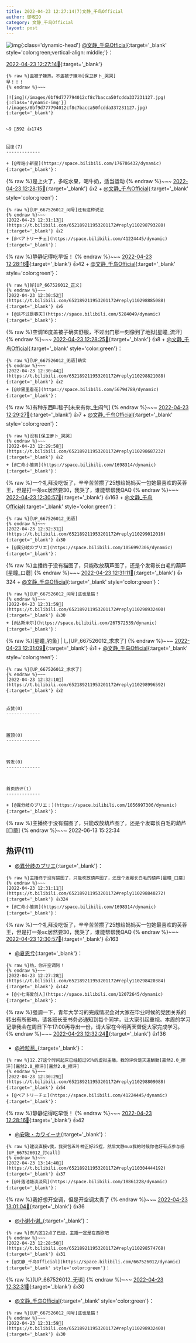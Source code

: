 ```yaml
---
title: 2022-04-23 12:27:14(7)文静_千鸟Official
author: 御坂IO
category: 文静_千鸟Official
layout: post
---
```


![img](/images/ac7482ed1b9a7f203dc68c0c4a77c488a27b108a.jpg){:class='dynamic-head'}
[@文静_千鸟Official](https://space.bilibili.com/667526012/dynamic){:target='_blank' style='color:green;vertical-align: middle;'}：

[2022-04-23 12:27:14🔗](https://t.bilibili.com/652189211953201172){:target='_blank'}

~~~
{% raw %}盖被子嫌热，不盖被子嫌冷[保卫萝卜_哭哭]
早！！！
{% endraw %}~~~

[![img](/images/0bf9d777794012cf8c7bacca50fcdda337231127.jpg){:class='dynamic-img'}](/images/0bf9d777794012cf8c7bacca50fcdda337231127.jpg){:target='_blank'}


↪️9 💬592 👍1745


回复(7)
-------------

+ [@哔站小新星](https://space.bilibili.com/176786432/dynamic){:target='_blank'}：
~~~
{% raw %}是上火了，多吃水果，喝牛奶，适当运动
{% endraw %}~~~
[2022-04-23 12:28:15🔗](https://t.bilibili.com/652189211953201172#reply110298388576){:target='_blank'} 👍2
    + [@文静_千鸟Official](https://space.bilibili.com/667526012/dynamic){:target='_blank' style='color:green'}：
~~~
{% raw %}[UP_667526012_问号]还有这种说法
{% endraw %}~~~
[2022-04-23 12:31:13🔗](https://t.bilibili.com/652189211953201172#reply110298793280){:target='_blank'} 👍2
+ [@ベア卜リーチェ](https://space.bilibili.com/41224445/dynamic){:target='_blank'}：
~~~
{% raw %}静静记得吃早饭！
{% endraw %}~~~
[2022-04-23 12:28:16🔗](https://t.bilibili.com/652189211953201172#reply110298497648){:target='_blank'} 👍42
    + [@文静_千鸟Official](https://space.bilibili.com/667526012/dynamic){:target='_blank' style='color:green'}：
~~~
{% raw %}好[UP_667526012_正义]
{% endraw %}~~~
[2022-04-23 12:30:52🔗](https://t.bilibili.com/652189211953201172#reply110298885088){:target='_blank'} 👍6
+ [@这不过是春天](https://space.bilibili.com/5284049/dynamic){:target='_blank'}：
~~~
{% raw %}空调16度盖被子确实舒服，不过出门那一刻像到了地狱[星瞳_流汗]
{% endraw %}~~~
[2022-04-23 12:28:25🔗](https://t.bilibili.com/652189211953201172#reply110298503808){:target='_blank'} 👍8
    + [@文静_千鸟Official](https://space.bilibili.com/667526012/dynamic){:target='_blank' style='color:green'}：
~~~
{% raw %}[UP_667526012_无语]确实
{% endraw %}~~~
[2022-04-23 12:30:44🔗](https://t.bilibili.com/652189211953201172#reply110298821088){:target='_blank'} 👍2
+ [@纱雾里看花](https://space.bilibili.com/56794789/dynamic){:target='_blank'}：
~~~
{% raw %}有种东西叫毯子[未来有你_生闷气]
{% endraw %}~~~
[2022-04-23 12:29:27🔗](https://t.bilibili.com/652189211953201172#reply110298665184){:target='_blank'} 👍7
    + [@文静_千鸟Official](https://space.bilibili.com/667526012/dynamic){:target='_blank' style='color:green'}：
~~~
{% raw %}没有[保卫萝卜_哭哭]
{% endraw %}~~~
[2022-04-23 12:29:58🔗](https://t.bilibili.com/652189211953201172#reply110298687232){:target='_blank'} 👍2
+ [@亡命小雏男](https://space.bilibili.com/1698314/dynamic){:target='_blank'}：
~~~
{% raw %}一个礼拜没吃饭了，辛辛苦苦攒了25想给妈妈买一包她最喜欢的芙蓉王，但是打一条sc居然要30，我哭了，谁能帮帮我QAQ
{% endraw %}~~~
[2022-04-23 12:30:57🔗](https://t.bilibili.com/652189211953201172#reply110298780976){:target='_blank'} 👍163
    + [@文静_千鸟Official](https://space.bilibili.com/667526012/dynamic){:target='_blank' style='color:green'}：
~~~
{% raw %}[UP_667526012_无语]
{% endraw %}~~~
[2022-04-23 12:32:31🔗](https://t.bilibili.com/652189211953201172#reply110299012016){:target='_blank'} 👍30
+ [@異分岐のプリエ](https://space.bilibili.com/1056997306/dynamic){:target='_blank'}：
~~~
{% raw %}主播终于没有猫图了，只能改放葫芦图了，还是个发霉长白毛的葫芦[星瞳_口蘑]
{% endraw %}~~~
[2022-04-23 12:31:11🔗](https://t.bilibili.com/652189211953201172#reply110298840272){:target='_blank'} 👍324
    + [@文静_千鸟Official](https://space.bilibili.com/667526012/dynamic){:target='_blank' style='color:green'}：
~~~
{% raw %}[UP_667526012_问号]这也是猫！
{% endraw %}~~~
[2022-04-23 12:31:59🔗](https://t.bilibili.com/652189211953201172#reply110298932400){:target='_blank'} 👍30
+ [@达斯米尔](https://space.bilibili.com/267572539/dynamic){:target='_blank'}：
~~~
{% raw %}[星瞳_钓鱼]
 |
乚[UP_667526012_求求了]
{% endraw %}~~~
[2022-04-23 12:31:09🔗](https://t.bilibili.com/652189211953201172#reply110298897152){:target='_blank'} 👍1
    + [@文静_千鸟Official](https://space.bilibili.com/667526012/dynamic){:target='_blank' style='color:green'}：
~~~
{% raw %}[UP_667526012_求求了]
{% endraw %}~~~
[2022-04-23 12:32:10🔗](https://t.bilibili.com/652189211953201172#reply110298996592){:target='_blank'} 👍2


点赞(0)
-------------



置顶(0)
-------------



转发(0)
-------------



首页热评(1)
-------------

+ [@異分岐のプリエ：](https://space.bilibili.com/1056997306/dynamic){:target='_blank'}：
~~~
{% raw %}主播终于没有猫图了，只能改放葫芦图了，还是个发霉长白毛的葫芦[口蘑]
{% endraw %}~~~
2022-06-13 15:22:34


热评(11)
-------------

+ [@異分岐のプリエ](https://space.bilibili.com/1056997306/dynamic){:target='_blank'}：
~~~
{% raw %}主播终于没有猫图了，只能改放葫芦图了，还是个发霉长白毛的葫芦[星瞳_口蘑]
{% endraw %}~~~
[2022-04-23 12:31:11🔗](https://t.bilibili.com/652189211953201172#reply110298840272){:target='_blank'} 👍324
+ [@亡命小雏男](https://space.bilibili.com/1698314/dynamic){:target='_blank'}：
~~~
{% raw %}一个礼拜没吃饭了，辛辛苦苦攒了25想给妈妈买一包她最喜欢的芙蓉王，但是打一条sc居然要30，我哭了，谁能帮帮我QAQ
{% endraw %}~~~
[2022-04-23 12:30:57🔗](https://t.bilibili.com/652189211953201172#reply110298780976){:target='_blank'} 👍163
+ [@夏恩兮](https://space.bilibili.com/75876601/dynamic){:target='_blank'}：
~~~
{% raw %}热，你开空调阿！
{% endraw %}~~~
[2022-04-23 12:27:28🔗](https://t.bilibili.com/652189211953201172#reply110298420384){:target='_blank'} 👍142
+ [@小七海爱创人](https://space.bilibili.com/12072645/dynamic){:target='_blank'}：
~~~
{% raw %}强调一下，青年大学习的完成情况会对大家在毕业时候的党团关系的转出有所影响，请各班长支书务必通知到每个同学，让大家引起重视。本周的学习记录我会在周日下午17:00再导出一份，请大家在今明两天督促大家完成学习。
{% endraw %}~~~
[2022-04-23 12:32:24🔗](https://t.bilibili.com/652189211953201172#reply110298949984){:target='_blank'} 👍136
+ [@衿粒惹_](https://space.bilibili.com/1389812466/dynamic){:target='_blank'}：
~~~
{% raw %}12.27这个时间起床已经超过95%的虚拟主播，我的评价是天道酬勤[嘉然2.0_擦汗][嘉然2.0_擦汗][嘉然2.0_擦汗]
{% endraw %}~~~
[2022-04-23 12:30:29🔗](https://t.bilibili.com/652189211953201172#reply110298809088){:target='_blank'} 👍54
+ [@ベア卜リーチェ](https://space.bilibili.com/41224445/dynamic){:target='_blank'}：
~~~
{% raw %}静静记得吃早饭！
{% endraw %}~~~
[2022-04-23 12:28:16🔗](https://t.bilibili.com/652189211953201172#reply110298497648){:target='_blank'} 👍42
+ [@安啾・カワイーナ](https://space.bilibili.com/40899320/dynamic){:target='_blank'}：
~~~
{% raw %}建议直接v我，我买包五叶神正好25捏，然后文静mua我的时候你也好有点参与感[UP_667526012_打call]
{% endraw %}~~~
[2022-04-23 13:14:40🔗](https://t.bilibili.com/652189211953201172#reply110304444192){:target='_blank'} 👍37
+ [@叶落池塘淡淡风](https://space.bilibili.com/18861228/dynamic){:target='_blank'}：
~~~
{% raw %}我好想开空调，但是开空调太贵了
{% endraw %}~~~
[2022-04-23 13:01:04🔗](https://t.bilibili.com/652189211953201172#reply110302807296){:target='_blank'} 👍36
+ [@小谢小谢_](https://space.bilibili.com/1792556296/dynamic){:target='_blank'}：
~~~
{% raw %}东八区12点了已经，主播一定是在西欧吧
{% endraw %}~~~
[2022-04-23 12:28:50🔗](https://t.bilibili.com/652189211953201172#reply110298574768){:target='_blank'} 👍31
+ [@文静_千鸟Official](https://space.bilibili.com/667526012/dynamic){:target='_blank' style='color:green'}：
~~~
{% raw %}[UP_667526012_无语]
{% endraw %}~~~
[2022-04-23 12:32:31🔗](https://t.bilibili.com/652189211953201172#reply110299012016){:target='_blank'} 👍30
+ [@文静_千鸟Official](https://space.bilibili.com/667526012/dynamic){:target='_blank' style='color:green'}：
~~~
{% raw %}[UP_667526012_问号]这也是猫！
{% endraw %}~~~
[2022-04-23 12:31:59🔗](https://t.bilibili.com/652189211953201172#reply110298932400){:target='_blank'} 👍30


